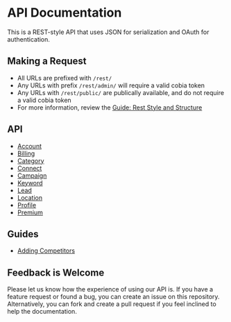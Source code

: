 API Documentation
===

This is a REST-style API that uses JSON for serialization and OAuth for authentication.

Making a Request
----------------

* All URLs are prefixed with `/rest/`
* Any URLs with prefix `/rest/admin/` will require a valid cobia token
* Any URLs with `/rest/public/` are publically available, and do not require a valid cobia token
* For more information, review the [Guide: Rest Style and Structure](https://github.com/CobiaSystems/api/wiki/Guide:-Rest-Style-and-Structure)

API
-----------------------

* [Account](https://github.com/CobiaSystems/api/wiki/Account)
* [Billing](https://github.com/CobiaSystems/api/wiki/Billing)
* [Category](https://github.com/CobiaSystems/api/wiki/Category)
* [Connect](https://github.com/CobiaSystems/api/wiki/Connect)
* [Campaign](https://github.com/CobiaSystems/api/wiki/Campaign)
* [Keyword](https://github.com/CobiaSystems/api/wiki/Keyword)
* [Lead](https://github.com/CobiaSystems/api/wiki/Lead)
* [Location](https://github.com/CobiaSystems/api/wiki/Location)
* [Profile](https://github.com/CobiaSystems/api/wiki/Profile)
* [Premium](https://github.com/CobiaSystems/api/wiki/Premium)


Guides
-----------------

* [Adding Competitors](https://github.com/CobiaSystems/api/wiki/Guide:-Adding-Competitors)

Feedback is Welcome
----------------------

Please let us know how the experience of using our API is. If you have a feature request or found a bug, you can create an issue on this repository. Alternatively, you can fork and create a pull request if you feel inclined to help the documentation.

